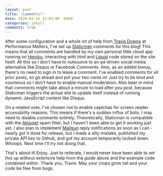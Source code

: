 ```yaml
---
layout: post
title: "Comments!"
date: 2020-04-16 23:03:00 -0400
categories: jekyll
comments: true
---
```

After some configuration and a whole lot of help from [Travis Downs](https://travisdowns.github.io/blog/2020/02/05/now-with-comments.html) at Performance Matters, I've set up [Staticman](https://github.com/eduardoboucas/staticman) comments for this blog! This means that all comments are handled by my own personal little cloud app running on [Heroku](https://www.heroku.com/about), interacting with html and [Liquid](https://shopify.github.io/liquid/) code stored on the site itself. All this so I don't have to outsource to an ad-driven social media alternative like Disqus or Facebook Comments. Also, as an added bonus, there's no need to sign in to leave a comment. I've enabled comments for all prior posts, so go ahead and put your two cents in! Just try to be kind and courteous so I don't have to enable manual moderation. Also bear in mind that comments might take about a minute to load after you post, because Staticman triggers the actual site to update itself instead of running dynamic JavaScript content like Disqus.

On a related note, I've chosen not to enable captchas for screen reader accessibility reasons. This means if there's a sudden influx of bots, I may need to disable comments entirely. Theoretically, Staticman is compatible with the [Akismet](https://akismet.com/) spam filter, but I haven't been able to get it working just yet. I also plan to implement [Mailgun](https://www.mailgun.com/) reply notifications as soon as I can - nearly got it done for release, but I made a silly mistake, published my private API key to Github, and got my account temporarily locked down. Whoops. Next time I'll try not doing that.

That's about it! Enjoy. Just to reiterate, I would never have been able to set this up without extensive help from the guide above and the example code contained within. Thank you, Travis. May your crops grow tall and your code be free from bugs.
